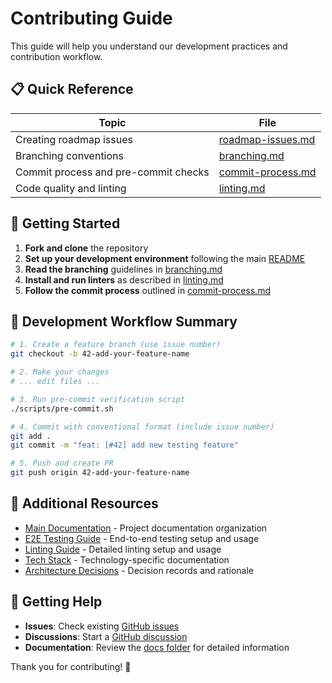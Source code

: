# Contributing Guide

This guide will help you understand our development practices and contribution workflow.

## 📋 Quick Reference

| Topic                                | File                                     |
| ------------------------------------ | ---------------------------------------- |
| Creating roadmap issues              | [roadmap-issues.md](./roadmap-issues.md) |
| Branching conventions                | [branching.md](./branching.md)           |
| Commit process and pre-commit checks | [commit-process.md](./commit-process.md) |
| Code quality and linting             | [linting.md](./linting.md)               |

## 🚀 Getting Started

1. **Fork and clone** the repository
2. **Set up your development environment** following the main [README](../../README.md)
3. **Read the branching** guidelines in [branching.md](./branching.md)
4. **Install and run linters** as described in [linting.md](./linting.md)
5. **Follow the commit process** outlined in [commit-process.md](./commit-process.md)

## 🔧 Development Workflow Summary

```bash
# 1. Create a feature branch (use issue number)
git checkout -b 42-add-your-feature-name

# 2. Make your changes
# ... edit files ...

# 3. Run pre-commit verification script
./scripts/pre-commit.sh

# 4. Commit with conventional format (include issue number)
git add .
git commit -m "feat: [#42] add new testing feature"

# 5. Push and create PR
git push origin 42-add-your-feature-name
```

## 📖 Additional Resources

- [Main Documentation](../documentation.md) - Project documentation organization
- [E2E Testing Guide](../e2e-testing.md) - End-to-end testing setup and usage
- [Linting Guide](../linting.md) - Detailed linting setup and usage
- [Tech Stack](../tech-stack/) - Technology-specific documentation
- [Architecture Decisions](../decisions/) - Decision records and rationale

## 🤝 Getting Help

- **Issues**: Check existing [GitHub issues](https://github.com/torrust/torrust-tracker-deployer/issues)
- **Discussions**: Start a [GitHub discussion](https://github.com/torrust/torrust-tracker-deployer/discussions)
- **Documentation**: Review the [docs folder](../) for detailed information

Thank you for contributing! 🎉
